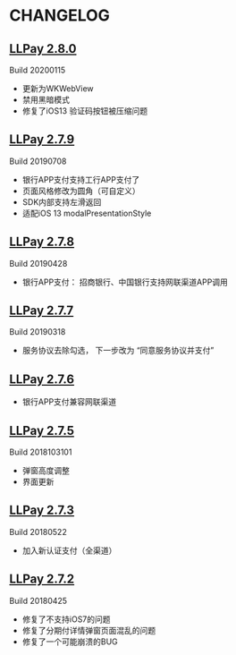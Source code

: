 CHANGELOG
===
## [LLPay 2.8.0](https://gitee.com/LLPayiOS/LLPay/tree/2.8.0/)
Build 20200115

- 更新为WKWebView
- 禁用黑暗模式
- 修复了iOS13 验证码按钮被压缩问题

## [LLPay 2.7.9](https://gitee.com/LLPayiOS/LLPay/tree/2.7.9/)
Build 20190708

- 银行APP支付支持工行APP支付了
- 页面风格修改为圆角（可自定义）
- SDK内部支持左滑返回
- 适配iOS 13 modalPresentationStyle

## [LLPay 2.7.8](https://gitee.com/LLPayiOS/LLPay/tree/2.7.8/)
Build 20190428

- 银行APP支付： 招商银行、中国银行支持网联渠道APP调用 

## [LLPay 2.7.7](https://gitee.com/LLPayiOS/LLPay/tree/2.7.7/)
Build 20190318

- 服务协议去除勾选， 下一步改为 “同意服务协议并支付”

## [LLPay 2.7.6](https://gitee.com/LLPayiOS/LLPay/tree/2.7.6/)
- 银行APP支付兼容网联渠道

## [LLPay 2.7.5](https://gitee.com/LLPayiOS/LLPay/tree/2.7.5/) 

Build 2018103101
- 弹窗高度调整
- 界面更新

## [LLPay 2.7.3](https://github.com/LLPayiOSDev/LLPay/releases/tag/2.7.3) 

Build 20180522

- 加入新认证支付（全渠道）

## [LLPay 2.7.2](https://github.com/LLPayiOSDev/LLPay/releases/tag/2.7.2) 
Build 20180425

- 修复了不支持iOS7的问题
- 修复了分期付详情弹窗页面混乱的问题
- 修复了一个可能崩溃的BUG
